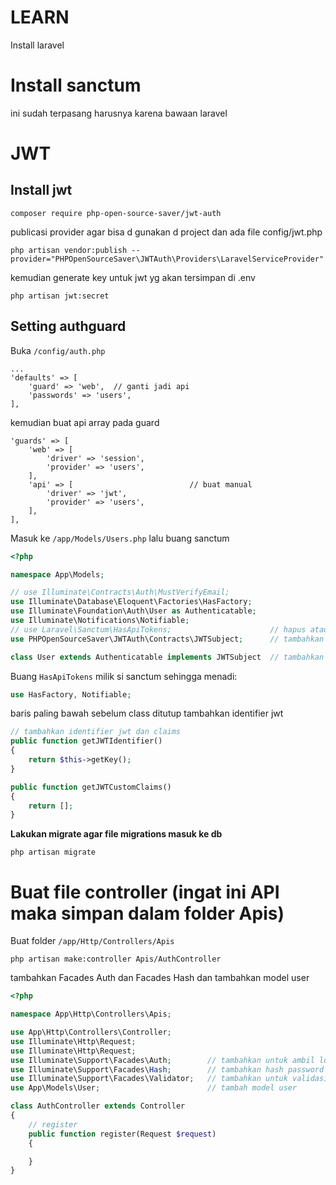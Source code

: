 # LEARN

Install laravel

# Install sanctum 
ini sudah terpasang harusnya karena bawaan laravel


# JWT

## Install jwt

```
composer require php-open-source-saver/jwt-auth
```

publicasi provider agar bisa d gunakan d project dan ada file config/jwt.php

```
php artisan vendor:publish --provider="PHPOpenSourceSaver\JWTAuth\Providers\LaravelServiceProvider"
```

kemudian generate key untuk jwt yg akan tersimpan di .env

```
php artisan jwt:secret
```

## Setting authguard
Buka `/config/auth.php`

```
...
'defaults' => [
    'guard' => 'web',  // ganti jadi api
    'passwords' => 'users',
],
```

kemudian buat api array pada guard
```
'guards' => [
    'web' => [
        'driver' => 'session',
        'provider' => 'users',
    ],
    'api' => [                          // buat manual
        'driver' => 'jwt',
        'provider' => 'users',
    ],
],
```

Masuk ke `/app/Models/Users.php` lalu buang sanctum

```php
<?php

namespace App\Models;

// use Illuminate\Contracts\Auth\MustVerifyEmail;
use Illuminate\Database\Eloquent\Factories\HasFactory;
use Illuminate\Foundation\Auth\User as Authenticatable;
use Illuminate\Notifications\Notifiable;
// use Laravel\Sanctum\HasApiTokens;                      // hapus atau coment
use PHPOpenSourceSaver\JWTAuth\Contracts\JWTSubject;      // tambahkan package JWT

class User extends Authenticatable implements JWTSubject  // tambahkan implement JWT
```

Buang `HasApiTokens` milik si sanctum sehingga menadi: 

```php
use HasFactory, Notifiable;
```

baris paling bawah sebelum class ditutup tambahkan identifier jwt

```php
// tambahkan identifier jwt dan claims
public function getJWTIdentifier()
{
    return $this->getKey();
}

public function getJWTCustomClaims()
{
    return [];
}
```

**Lakukan migrate agar file migrations masuk ke db**
```
php artisan migrate
```

# Buat file controller (ingat ini API maka simpan dalam folder Apis)

Buat folder `/app/Http/Controllers/Apis`

```
php artisan make:controller Apis/AuthController
```

tambahkan Facades Auth dan Facades Hash dan tambahkan model user

```php
<?php

namespace App\Http\Controllers\Apis;

use App\Http\Controllers\Controller;
use Illuminate\Http\Request;
use Illuminate\Http\Request;
use Illuminate\Support\Facades\Auth;        // tambahkan untuk ambil login, logout, user actif dll
use Illuminate\Support\Facades\Hash;        // tambahkan hash password
use Illuminate\Support\Facades\Validator;   // tambahkan untuk validasi request
use App\Models\User;                        // tambah model user

class AuthController extends Controller
{
    // register
    public function register(Request $request)
    {

    }
}
```

